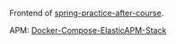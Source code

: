 Frontend of [spring-practice-after-course](https://github.com/a-fly-fly-bird/spring-practice-after-course).

APM: [Docker-Compose-ElasticAPM-Stack](https://github.com/a-fly-fly-bird/Docker-Compose-ElasticAPM-Stack)
